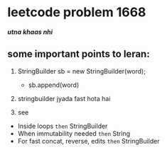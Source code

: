 # leetcode problem 1668
***utna khaas nhi*** 
 

## some important points to leran:
1. StringBuilder sb = new StringBuilder(word);
 
   -   sb.append(word)


2. stringbuilder jyada fast hota hai

3. see 

- Inside loops      `then`      StringBuilder 
-  When immutability needed    `then`     String
-  For fast concat, reverse, edits  `then` StringBuilder


